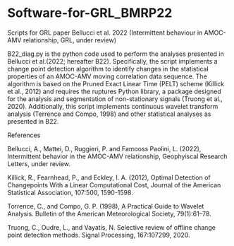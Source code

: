 # Software-for-GRL_BMRP22
Scripts for GRL paper Bellucci et al. 2022 (Intermittent behaviour in AMOC-AMV relationship, GRL, under review)  

B22_diag.py is the python code used to perform the analyses presented in Bellucci et al.(2022; hereafter B22).
Specifically, the script implements a change point detection algorithm to identify changes in the statistical
properties of an AMOC-AMV moving correlation data sequence. The algorithm is based on the Pruned Exact Linear Time
(PELT) scheme (Killick et al., 2012) and requires the ruptures Python library, a package designed for the analysis
and segmentation of non-stationary signals (Truong et al., 2020). 
Additionally, this script implements continuous wavelet transform analysis (Terrence and Compo, 1998) and 
other statistical analyses as presented in B22.

References

Bellucci, A., Mattei, D., Ruggieri, P. and Famooss Paolini, L. (2022), Intermittent behavior in the AMOC-AMV relationship,
Geophyiscal Research Letters, under review.

Killick, R., Fearnhead, P., and Eckley, I. A. (2012), Optimal Detection of Changepoints With a Linear Computational Cost, 
Journal of the American Statistical Association, 107:500, 1590-1598.

Torrence, C., and Compo, G. P. (1998), A Practical Guide to Wavelet Analysis. 
Bulletin of the American Meteorological Society, 79(1):61–78.

Truong, C., Oudre, L., and Vayatis, N. Selective review of offline change point detection methods. 
Signal Processing, 167:107299, 2020.  

